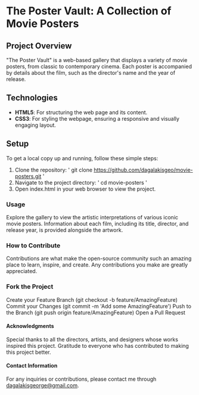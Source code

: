 # The Poster Vault: A Collection of Movie Posters 


## Project Overview
"The Poster Vault" is a web-based gallery that displays a variety of movie posters, from classic to contemporary cinema. Each poster is accompanied by details about the film, such as the director's name and the year of release.


## Technologies
* **HTML5**: For structuring the web page and its content.
* **CSS3**: For styling the webpage, ensuring a responsive and visually engaging layout.


## Setup
To get a local copy up and running, follow these simple steps:

1. Clone the repository:
' git clone https://github.com/dagalakisgeo/movie-posters.git '
2. Navigate to the project directory:
' cd movie-posters '
3. Open index.html in your web browser to view the project.


### Usage
Explore the gallery to view the artistic interpretations of various iconic movie posters. Information about each film, including its title, director, and release year, is provided alongside the artwork.


### How to Contribute
Contributions are what make the open-source community such an amazing place to learn, inspire, and create. Any contributions you make are greatly appreciated.


### Fork the Project
Create your Feature Branch (git checkout -b feature/AmazingFeature)
Commit your Changes (git commit -m 'Add some AmazingFeature')
Push to the Branch (git push origin feature/AmazingFeature)
Open a Pull Request


#### Acknowledgments
Special thanks to all the directors, artists, and designers whose works inspired this project.
Gratitude to everyone who has contributed to making this project better.

#### Contact Information
For any inquiries or contributions, please contact me through dagalakisgeorge@gmail.com.
